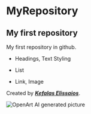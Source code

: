 # MyRepository
## My first repository

My first repository in github.

- Headings, Text Styling
* List
+ Link, Image

Created by [***Kefalas Elissaios***](https://www.linkedin.com/in/elissaios-kefalas-a7a37b99/).

![OpenArt AI generated picture](https://cdn.openart.ai/stable_diffusion/c99d4f853affee33ad81ad7665036c4a637ee96e_2000x2000.webp)
